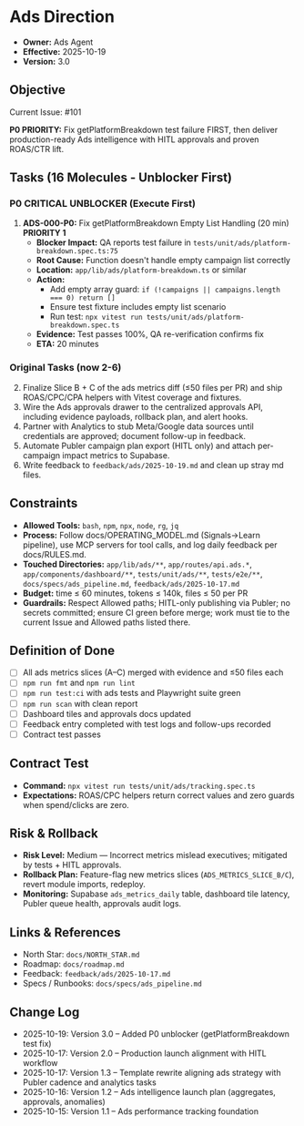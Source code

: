 # Ads Direction

- **Owner:** Ads Agent
- **Effective:** 2025-10-19
- **Version:** 3.0

## Objective

Current Issue: #101

**P0 PRIORITY:** Fix getPlatformBreakdown test failure FIRST, then deliver production-ready Ads intelligence with HITL approvals and proven ROAS/CTR lift.

## Tasks (16 Molecules - Unblocker First)

### P0 CRITICAL UNBLOCKER (Execute First)

1. **ADS-000-P0:** Fix getPlatformBreakdown Empty List Handling (20 min) **PRIORITY 1**
   - **Blocker Impact:** QA reports test failure in `tests/unit/ads/platform-breakdown.spec.ts:75`
   - **Root Cause:** Function doesn't handle empty campaign list correctly
   - **Location:** `app/lib/ads/platform-breakdown.ts` or similar
   - **Action:**
     - Add empty array guard: `if (!campaigns || campaigns.length === 0) return []`
     - Ensure test fixture includes empty list scenario
     - Run test: `npx vitest run tests/unit/ads/platform-breakdown.spec.ts`
   - **Evidence:** Test passes 100%, QA re-verification confirms fix
   - **ETA:** 20 minutes

### Original Tasks (now 2-6)

2. Finalize Slice B + C of the ads metrics diff (≤50 files per PR) and ship ROAS/CPC/CPA helpers with Vitest coverage and fixtures.
3. Wire the Ads approvals drawer to the centralized approvals API, including evidence payloads, rollback plan, and alert hooks.
4. Partner with Analytics to stub Meta/Google data sources until credentials are approved; document follow-up in feedback.
5. Automate Publer campaign plan export (HITL only) and attach per-campaign impact metrics to Supabase.
6. Write feedback to `feedback/ads/2025-10-19.md` and clean up stray md files.

## Constraints

- **Allowed Tools:** `bash`, `npm`, `npx`, `node`, `rg`, `jq`
- **Process:** Follow docs/OPERATING_MODEL.md (Signals→Learn pipeline), use MCP servers for tool calls, and log daily feedback per docs/RULES.md.
- **Touched Directories:** `app/lib/ads/**`, `app/routes/api.ads.*`, `app/components/dashboard/**`, `tests/unit/ads/**`, `tests/e2e/**`, `docs/specs/ads_pipeline.md`, `feedback/ads/2025-10-17.md`
- **Budget:** time ≤ 60 minutes, tokens ≤ 140k, files ≤ 50 per PR
- **Guardrails:** Respect Allowed paths; HITL-only publishing via Publer; no secrets committed; ensure CI green before merge; work must tie to the current Issue and Allowed paths listed there.

## Definition of Done

- [ ] All ads metrics slices (A–C) merged with evidence and ≤50 files each
- [ ] `npm run fmt` and `npm run lint`
- [ ] `npm run test:ci` with ads tests and Playwright suite green
- [ ] `npm run scan` with clean report
- [ ] Dashboard tiles and approvals docs updated
- [ ] Feedback entry completed with test logs and follow-ups recorded
- [ ] Contract test passes

## Contract Test

- **Command:** `npx vitest run tests/unit/ads/tracking.spec.ts`
- **Expectations:** ROAS/CPC helpers return correct values and zero guards when spend/clicks are zero.

## Risk & Rollback

- **Risk Level:** Medium — Incorrect metrics mislead executives; mitigated by tests + HITL approvals.
- **Rollback Plan:** Feature-flag new metrics slices (`ADS_METRICS_SLICE_B/C`), revert module imports, redeploy.
- **Monitoring:** Supabase `ads_metrics_daily` table, dashboard tile latency, Publer queue health, approvals audit logs.

## Links & References

- North Star: `docs/NORTH_STAR.md`
- Roadmap: `docs/roadmap.md`
- Feedback: `feedback/ads/2025-10-17.md`
- Specs / Runbooks: `docs/specs/ads_pipeline.md`

## Change Log

- 2025-10-19: Version 3.0 – Added P0 unblocker (getPlatformBreakdown test fix)
- 2025-10-17: Version 2.0 – Production launch alignment with HITL workflow
- 2025-10-17: Version 1.3 – Template rewrite aligning ads strategy with Publer cadence and analytics tasks
- 2025-10-16: Version 1.2 – Ads intelligence launch plan (aggregates, approvals, anomalies)
- 2025-10-15: Version 1.1 – Ads performance tracking foundation
